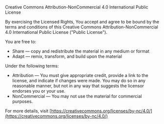 Creative Commons Attribution-NonCommercial 4.0 International Public License

By exercising the Licensed Rights, You accept and agree to be bound by the terms and conditions of this Creative Commons Attribution-NonCommercial 4.0 International Public License ("Public License").

You are free to:
- Share — copy and redistribute the material in any medium or format
- Adapt — remix, transform, and build upon the material

Under the following terms:
- Attribution — You must give appropriate credit, provide a link to the license, and indicate if changes were made. You may do so in any reasonable manner, but not in any way that suggests the licensor endorses you or your use.
- NonCommercial — You may not use the material for commercial purposes.

For more details, visit [https://creativecommons.org/licenses/by-nc/4.0/](https://creativecommons.org/licenses/by-nc/4.0/)
